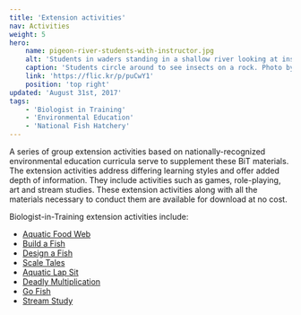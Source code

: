 ```yaml
---
title: 'Extension activities'
nav: Activities
weight: 5
hero:
    name: pigeon-river-students-with-instructor.jpg
    alt: 'Students in waders standing in a shallow river looking at insects with an instructor.'
    caption: 'Students circle around to see insects on a rock. Photo by Gary Peeples, USFWS.'
    link: 'https://flic.kr/p/puCwY1'
    position: 'top right'
updated: 'August 31st, 2017'
tags:
    - 'Biologist in Training'
    - 'Environmental Education'
    - 'National Fish Hatchery'
---
```


A series of group extension activities based on nationally-recognized environmental education curricula serve to supplement these BiT materials. The extension activities address differing learning styles and offer added depth of information. They include activities such as games, role-playing, art and stream studies. These extension activities along with all the materials necessary to conduct them are available for download at no cost.

Biologist-in-Training extension activities include:

* [Aquatic Food Web](/pdf/workbook/biologist-in-training-aquatic-food-web.pdf)
* [Build a Fish](/pdf/workbook/biologist-in-training-build-a-fish.pdf)
* [Design a Fish](/pdf/workbook/biologist-in-training-design-a-fish.pdf)
* [Scale Tales](/pdf/workbook/biologist-in-training-scale-tales.pdf)
* [Aquatic Lap Sit](/pdf/workbook/biologist-in-training-aquatic-lap-sit.pdf)
* [Deadly Multiplication](/pdf/workbook/biologist-in-training-deadly-multiplication.pdf)
* [Go Fish](/pdf/workbook/biologist-in-training-go-fish.pdf)
* [Stream Study](/pdf/workbook/biologist-in-training-stream-study.pdf)
